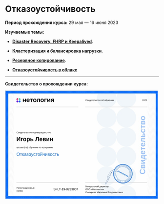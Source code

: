  # Отказоустойчивость

**Период прохождения курса:** 29 мая — 16 июня 2023

**Изучаемые темы:**

- [**Disaster Recovery. FHRP и Keepalived**](https://github.com/elekpow/netology/blob/main/keepalived/sflt-1/README.md).

- [**Кластеризация и балансировка нагрузки**](https://github.com/elekpow/netology/blob/main/keepalived/sflt-2/README.md).

- [**Резервное копирование**](https://github.com/elekpow/netology/blob/main/keepalived/sflt-3/README.md).

- [**Отказоустойчивость в облаке**](https://github.com/elekpow/netology/blob/main/keepalived/sflt-4/README.md)








---

**Свидетельство о прохождении курса:**

<img src="https://github.com/elekpow/netology/blob/main/keepalived/images/cert.jpg" alt="cert.jpg" border="0" width="500">
